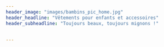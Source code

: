 ```yaml
---
header_image: "images/bambins_pic_home.jpg"
header_headline: "Vêtements pour enfants et accessoires"
header_subheadline: "Toujours beaux, toujours mignons !"


---
```

